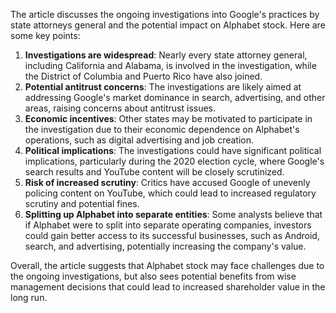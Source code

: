 The article discusses the ongoing investigations into Google's practices by state attorneys general and the potential impact on Alphabet stock. Here are some key points:

1. **Investigations are widespread**: Nearly every state attorney general, including California and Alabama, is involved in the investigation, while the District of Columbia and Puerto Rico have also joined.
2. **Potential antitrust concerns**: The investigations are likely aimed at addressing Google's market dominance in search, advertising, and other areas, raising concerns about antitrust issues.
3. **Economic incentives**: Other states may be motivated to participate in the investigation due to their economic dependence on Alphabet's operations, such as digital advertising and job creation.
4. **Political implications**: The investigations could have significant political implications, particularly during the 2020 election cycle, where Google's search results and YouTube content will be closely scrutinized.
5. **Risk of increased scrutiny**: Critics have accused Google of unevenly policing content on YouTube, which could lead to increased regulatory scrutiny and potential fines.
6. **Splitting up Alphabet into separate entities**: Some analysts believe that if Alphabet were to split into separate operating companies, investors could gain better access to its successful businesses, such as Android, search, and advertising, potentially increasing the company's value.

Overall, the article suggests that Alphabet stock may face challenges due to the ongoing investigations, but also sees potential benefits from wise management decisions that could lead to increased shareholder value in the long run.